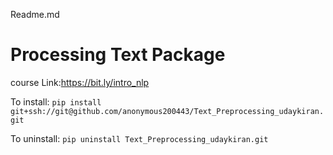 Readme.md

# Processing Text Package

course Link:https://bit.ly/intro_nlp

To install:
`pip install git+ssh://git@github.com/anonymous200443/Text_Preprocessing_udaykiran.git`

To uninstall:
`pip uninstall Text_Preprocessing_udaykiran.git`

